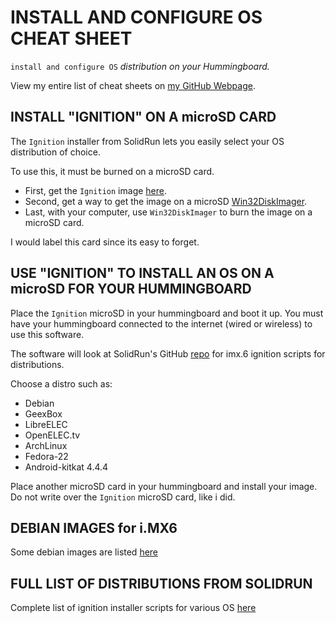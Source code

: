 # INSTALL AND CONFIGURE OS CHEAT SHEET

`install and configure OS` _distribution on your Hummingboard._

View my entire list of cheat sheets on
[my GitHub Webpage](https://jeffdecola.github.io/my-cheat-sheets/).

## INSTALL "IGNITION" ON A microSD CARD

The `Ignition` installer from SolidRun lets you easily select
your OS distribution of choice.

To use this, it must be burned on a microSD card.

* First, get the `Ignition` image
[here](https://www.solid-run.com/downloads/ignition).
* Second, get a way to get the image on a microSD 
[Win32DiskImager](https://sourceforge.net/projects/win32diskimager).
* Last, with your computer, use `Win32DiskImager`
to burn the image on a microSD card.

I would label this card since its easy to forget.

## USE "IGNITION" TO INSTALL AN OS ON A microSD FOR YOUR HUMMINGBOARD

Place the `Ignition` microSD in your hummingboard and boot it up.
You must have your hummingboard connected to the internet
(wired or wireless) to use this software.

The software will look at SolidRun's GitHub
[repo](https://github.com/SolidRun/ignition-imx6)
for imx.6 ignition scripts for distributions.

Choose a distro such as:
* Debian
* GeexBox
* LibreELEC
* OpenELEC.tv
* ArchLinux
* Fedora-22
* Android-kitkat 4.4.4

Place another microSD card in your hummingboard and install
your image.  Do not write over the `Ignition` microSD card,
like i did.

## DEBIAN IMAGES for i.MX6

Some debian images are listed
[here](https://images.solid-build.xyz/IMX6/Debian)

## FULL LIST OF DISTRIBUTIONS FROM SOLIDRUN

Complete list of ignition installer scripts for various OS
[here](https://wiki.solid-run.com/doku.php?id=tag:ignition&do=showtag&tag=ignition)
